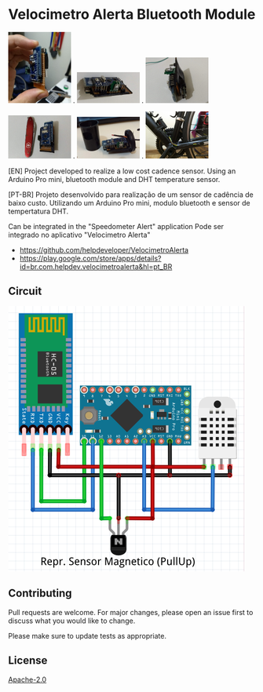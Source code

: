 
# Velocimetro Alerta Bluetooth Module

<img src="images/IMG_20180526_175001664.jpg" width="128"> . <img src="images/IMG_20180526_175727749.jpg" width="128"> . <img src="images/IMG_20180526_175733200.jpg" width="128">

<img src="images/IMG_20180526_175807842.jpg" width="128"> . <img src="images/IMG_20180527_142320657.jpg" width="128"> .  <img src="images/IMG_20180527_143319450_LL.jpg" width="128">

[EN] Project developed to realize a low cost cadence sensor. Using an Arduino Pro mini, bluetooth module and DHT temperature sensor.

[PT-BR] Projeto desenvolvido para realização de um sensor de cadência de baixo custo. Utilizando um Arduino Pro mini, modulo bluetooth e sensor de tempertatura DHT.

Can be integrated in the "Speedometer Alert" application
Pode ser integrado no aplicativo "Velocimetro Alerta"

- https://github.com/helpdeveloper/VelocimetroAlerta
- https://play.google.com/store/apps/details?id=br.com.helpdev.velocimetroalerta&hl=pt_BR

## Circuit

<img src="images/Screenshot from 2019-12-30 11-19-37.png">

## Contributing

Pull requests are welcome. For major changes, please open an issue first to discuss what you would like to change.

Please make sure to update tests as appropriate.

## License

[Apache-2.0](https://choosealicense.com/licenses/apache-2.0/)
